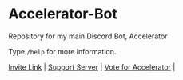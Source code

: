 # Accelerator-Bot
Repository for my main Discord Bot, Accelerator

Type `/help` for more information.

[Invite Link](https://discord.com/api/oauth2/authorize?client_id=1011816140885991425&permissions=1644971949559&scope=bot%20applications.commands) |
[Support Server](https://discord.gg/DZwZv73FzG) |
[Vote for Accelerator](https://top.gg/bot/1011816140885991425/vote) |
